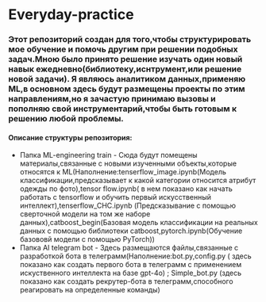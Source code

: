 # Everyday-practice

### Этот репозиторий создан для того,чтобы структурировать мое обучение и помочь другим при решении подобных задач.Мною было принято решение изучать один новый навык ежедневно(библиотеку,иснтрумент,или решение новой задачи). Я являюсь аналитиком данных,применяю ML,в основном здесь будут размещены проекты по этим направлениям,но я зачастую принимаю вызовы и пополняю свой инструментарий,чтобы быть готовым к решению любой проблемы.

#### Описание структуры репозитория:

- Папка ML-engineering train - Сюда будут помещены материалы,связанные с новыми изученными объекты,которые относятся к ML(Наполнение:tenserflow_image.ipynb(Модель классификации,предсказывает к какой категории относится атрибут одежды по фото),tensor flow.ipynb( в нем показано как начать работать с tensorflow и обучить первый искусственный интеллект),tenserflow_CHC.ipynb (Предсказывание с помощью сверточной модели на том же наборе данных),catboost_begin(Базовая модель классификации на реальных данных с помощью библиотеки catboost,pytorch.ipynb(Обучение базововй модели с помощью PyTorch))
- Папка AI telegram bot - Здесь размещаются файлы,связанные с разработкой бота в телеграмм(Наполнение:bot.py,config.py ( здесь показано как создать первого бота в телеграмм с применением искуственного  интеллекта на базе gpt-4o) ; Simple_bot.py (здесь показано как создать рекрутер-бота в телеграмм,способного реагировать на определенные команды)
